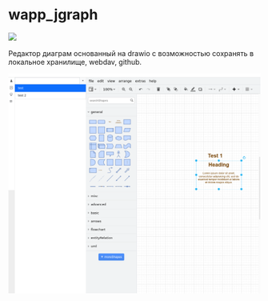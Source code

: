 # wapp_jgraph

![](https://asdertasd.site/counter/wapp_jgraph)

Редактор диаграм основанный на drawio с возможностью сохранять в локальное хранилище, webdav, github.

![](images/2023-02-21_08-19.png)